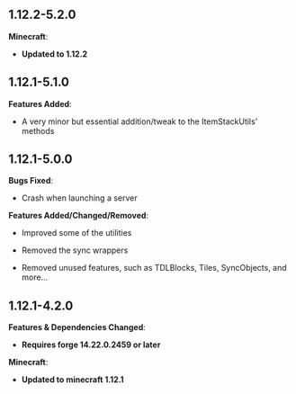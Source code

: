 ## 1.12.2-5.2.0

**Minecraft**: 

* **Updated to 1.12.2**

## 1.12.1-5.1.0

**Features Added**:

* A very minor but essential addition/tweak to the ItemStackUtils' methods

## 1.12.1-5.0.0

**Bugs Fixed**:

* Crash when launching a server

**Features Added/Changed/Removed**:

* Improved some of the utilities

* Removed the sync wrappers

* Removed unused features, such as TDLBlocks, Tiles, SyncObjects, and more...

## 1.12.1-4.2.0

**Features & Dependencies Changed**:

* **Requires forge 14.22.0.2459 or later**

**Minecraft**:

* **Updated to minecraft 1.12.1**